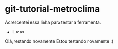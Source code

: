 # git-tutorial-metroclima

Acrescentei essa linha para testar a ferramenta.
- Lucas

Olá, testando novamente
Estou testando novamente :)
